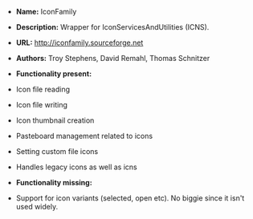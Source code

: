 


* **Name:** IconFamily
* **Description:** Wrapper for IconServicesAndUtilities (ICNS).
* **URL:** http://iconfamily.sourceforge.net
* **Authors:** Troy Stephens, David Remahl, Thomas Schnitzer
* **Functionality present:**

* Icon file reading
* Icon file writing
* Icon thumbnail creation
* Pasteboard management related to icons
* Setting custom file icons
* Handles legacy icons as well as icns

* **Functionality missing:**

* Support for icon variants (selected, open etc). No biggie since it isn't used widely.
